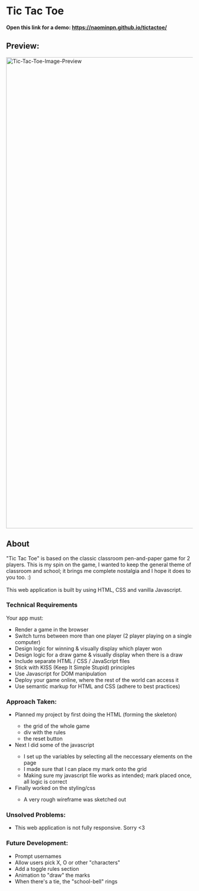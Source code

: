 <h1> Tic Tac Toe </h1>

<b>Open this link for a demo: https://naominpn.github.io/tictactoe/</b>

<h2>Preview:</h3> 
<img width="1270" alt="Tic-Tac-Toe-Image-Preview" src="https://user-images.githubusercontent.com/83072963/130860240-d497042f-e302-4b90-8b22-5cb2f2da768c.png">

<h2>About</h2>
"Tic Tac Toe" is based on the classic classroom pen-and-paper game for 2 players. 
This is my spin on the game, I wanted to keep the general theme of classroom and school; it brings me complete nostalgia and I hope it does to you too. :) 
<br>
<br>
This web application is built by using HTML, CSS and vanilla Javascript. 
<br>
<h3> Technical Requirements </h3>
Your app must:
<ul>
    <li> Render a game in the browser </li> 
    <li> Switch turns between more than one player (2 player playing on a single computer)</li>
    <li> Design logic for winning & visually display which player won</li>
    <li> Design logic for a draw game & visually display when there is a draw</li>
    <li> Include separate HTML / CSS / JavaScript files</li>
    <li> Stick with KISS (Keep It Simple Stupid) principles</li>
    <li> Use Javascript for DOM manipulation</li>
    <li> Deploy your game online, where the rest of the world can access it</li>
    <li> Use semantic markup for HTML and CSS (adhere to best practices)</li>
</ul>

<h3> Approach Taken: </h3>
<ul>
<li>Planned my project by first doing the HTML (forming the skeleton)</li>
    <ul>
        <li> the grid of the whole game</li>
        <li> div with the rules</li>
        <li> the reset button</li>
    </ul>
<li>  Next I did some of the javascript </li>
    <ul>
        <li> I set up the variables by selecting all the neccessary elements on the page</li>
        <li> I made sure that I can place my mark onto the grid</li>
        <li>  Making sure my javascript file works as intended; mark placed once, all logic is correct</li>
    </ul>
<li>  Finally worked on the styling/css</li>
    <ul>
        <li> A very rough wireframe was sketched out </li>
    </ul>
</ul>

<h3> Unsolved Problems: </h3> 
<ul> 
    <li> This web application is not fully responsive. Sorry <3 </li>
</ul>

<h3> Future Development: </h3>
<ul>
    <li> Prompt usernames </li>
    <li> Allow users pick X, O or other "characters" </li>
    <li> Add a toggle rules section </li>
    <li> Animation to "draw" the marks</li>
    <li> When there's a tie, the "school-bell" rings</li>
</ul>
